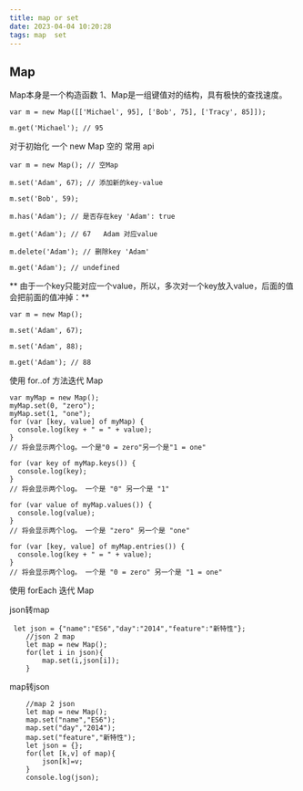 ```yaml
---
title: map or set
date: 2023-04-04 10:20:28
tags: map  set
---
```


## Map
Map本身是一个构造函数
1、Map是一组键值对的结构，具有极快的查找速度。

```
var m = new Map([['Michael', 95], ['Bob', 75], ['Tracy', 85]]);

m.get('Michael'); // 95

```

对于初始化 一个  new Map  空的  常用 api

```
var m = new Map(); // 空Map

m.set('Adam', 67); // 添加新的key-value

m.set('Bob', 59);

m.has('Adam'); // 是否存在key 'Adam': true

m.get('Adam'); // 67   Adam 对应value

m.delete('Adam'); // 删除key 'Adam'

m.get('Adam'); // undefined
```

** 由于一个key只能对应一个value，所以，多次对一个key放入value，后面的值会把前面的值冲掉：**

```
var m = new Map();

m.set('Adam', 67);

m.set('Adam', 88);

m.get('Adam'); // 88
```

使用 for..of 方法迭代 Map

```
var myMap = new Map();
myMap.set(0, "zero");
myMap.set(1, "one");
for (var [key, value] of myMap) {
  console.log(key + " = " + value);
}
// 将会显示两个log。一个是"0 = zero"另一个是"1 = one"

for (var key of myMap.keys()) {
  console.log(key);
}
// 将会显示两个log。 一个是 "0" 另一个是 "1"

for (var value of myMap.values()) {
  console.log(value);
}
// 将会显示两个log。 一个是 "zero" 另一个是 "one"

for (var [key, value] of myMap.entries()) {
  console.log(key + " = " + value);
}
// 将会显示两个log。 一个是 "0 = zero" 另一个是 "1 = one"

```

使用  forEach  迭代 Map



json转map
```
 let json = {"name":"ES6","day":"2014","feature":"新特性"};
	//json 2 map
	let map = new Map();
	for(let i in json){
		map.set(i,json[i]);
	}
```

map转json
```
	//map 2 json
	let map = new Map();
	map.set("name","ES6");
	map.set("day","2014");
	map.set("feature","新特性");
	let json = {};
	for(let [k,v] of map){
		json[k]=v;
	}
	console.log(json);
```